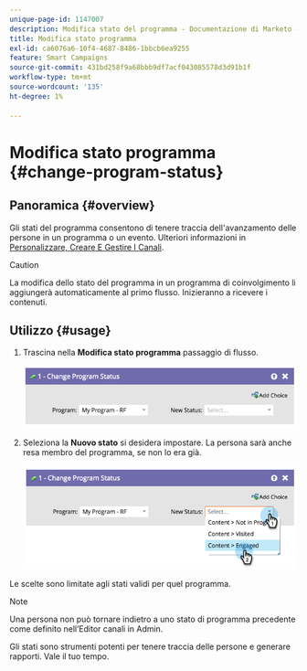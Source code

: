```yaml
---
unique-page-id: 1147007
description: Modifica stato del programma - Documentazione di Marketo - Documentazione del prodotto
title: Modifica stato programma
exl-id: ca6076a6-10f4-4687-8486-1bbcb6ea9255
feature: Smart Campaigns
source-git-commit: 431bd258f9a68bbb9df7acf043085578d3d91b1f
workflow-type: tm+mt
source-wordcount: '135'
ht-degree: 1%

---
```


# Modifica stato programma {#change-program-status}

## Panoramica {#overview}

Gli stati del programma consentono di tenere traccia dell&#39;avanzamento delle persone in un programma o un evento. Ulteriori informazioni in [Personalizzare, Creare E Gestire I Canali](/help/marketo/product-docs/administration/tags/create-a-program-channel.md).

>[!CAUTION]
>
>La modifica dello stato del programma in un programma di coinvolgimento li aggiungerà automaticamente al primo flusso. Inizieranno a ricevere i contenuti.

## Utilizzo {#usage}

1. Trascina nella **Modifica stato programma** passaggio di flusso.

   ![](assets/image2014-9-22-14-3a43-3a34.png)

1. Seleziona la **Nuovo stato** si desidera impostare. La persona sarà anche resa membro del programma, se non lo era già.

   ![](assets/image2014-9-22-14-3a43-3a45.png)

Le scelte sono limitate agli stati validi per quel programma.

>[!NOTE]
>
>Una persona non può tornare indietro a uno stato di programma precedente come definito nell’Editor canali in Admin.

Gli stati sono strumenti potenti per tenere traccia delle persone e generare rapporti. Vale il tuo tempo.
